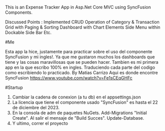 This is an Expense Tracker App in Asp.Net Core MVC using SyncFusion Components.

Discussed Points :
Implemented CRUD Operation of Category & Transaction
Grid with Paging & Sorting
Dashboard with Chart Elements
Side Menu within Dockable Side Bar
Etc.

#Me

Esta app la hice, justamente para practicar sobre el uso del componente SyncFusion y mi ingles!. Ya que me gustaron muchos los dashboards que tiene y las cosas maravillosas que se pueden hacer. Tambien es mi primera app en la que escribo 100% en ingles. Traduciendo cada parte del codigo como escribiendo lo practicado.
By Matias Carrizo
Aqui es donde encontre SyncFusion
https://www.youtube.com/watch?v=Fe1sCEqGHFc

#Startup

1. Cambiar la cadena de conexion (a tu db) en el appsettings.json
2. La licencia que tiene el componente usado "SyncFusion" es hasta el 22 de diciembre del 2023.
3. En la consola de adm de paquetes NuGets. Add-Migrations "Initial Create". Al salir el mensaje de "Build Succes". Update-Database.
4. Y ultimo, correr el proyecto



